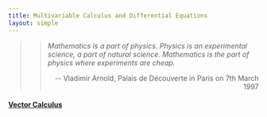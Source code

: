 ```yaml
---
title: Multivariable Calculus and Differential Equations
layout: simple
---
```

>>*Mathematics is a part of physics. Physics is an experimental science, a part of natural science. Mathematics is the part of physics where experiments are cheap.*
>>
>><p align="right">-- Vladimir Arnold, Palais de Découverte in Paris on 7th March 1997</p>
#### [Vector Calculus](/study/Imperial_mathematics/year_2/Multivariable_Calculus_and_Differential_Equations/Part_1_Vector_Calculus)
